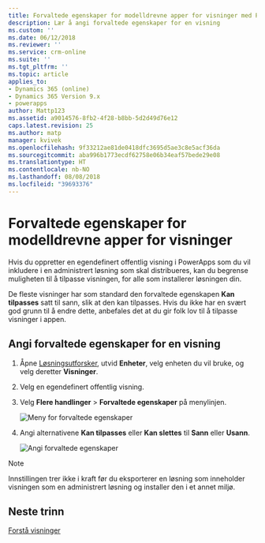 ```yaml
---
title: Forvaltede egenskaper for modelldrevne apper for visninger med PowerApps | MicrosoftDocs
description: Lær å angi forvaltede egenskaper for en visning
ms.custom: ''
ms.date: 06/12/2018
ms.reviewer: ''
ms.service: crm-online
ms.suite: ''
ms.tgt_pltfrm: ''
ms.topic: article
applies_to:
- Dynamics 365 (online)
- Dynamics 365 Version 9.x
- powerapps
author: Mattp123
ms.assetid: a9014576-8fb2-4f28-b8bb-5d2d49d76e12
caps.latest.revision: 25
ms.author: matp
manager: kvivek
ms.openlocfilehash: 9f33212ae81de0418dfc3695d5ae3c8e5acf36da
ms.sourcegitcommit: aba996b1773ecdf62758e06b34eaf57bede29e08
ms.translationtype: HT
ms.contentlocale: nb-NO
ms.lasthandoff: 08/08/2018
ms.locfileid: "39693376"
---
```

# <a name="model-driven-app-managed-properties-for-views"></a>Forvaltede egenskaper for modelldrevne apper for visninger

<a name="BKMK_ManagedProperties"></a>   
 
 Hvis du oppretter en egendefinert offentlig visning i PowerApps som du vil inkludere i en administrert løsning som skal distribueres, kan du begrense muligheten til å tilpasse visningen, for alle som installerer løsningen din.  
  
 De fleste visninger har som standard den forvaltede egenskapen **Kan tilpasses** satt til sann, slik at den kan tilpasses. Hvis du ikke har en svært god grunn til å endre dette, anbefales det at du gir folk lov til å tilpasse visninger i appen.  
  
## <a name="set-managed-properties-for-a-view"></a>Angi forvaltede egenskaper for en visning  
  
1.  Åpne [Løsningsutforsker](advanced-navigation.md#solution-explorer), utvid **Enheter**, velg enheten du vil bruke, og velg deretter **Visninger**.  
  
2.  Velg en egendefinert offentlig visning.  
  
3.  Velg **Flere handlinger** > **Forvaltede egenskaper** på menylinjen.  

    ![Meny for forvaltede egenskaper](media/managed-properties.png)
  
4.  Angi alternativene **Kan tilpasses** eller **Kan slettes** til **Sann** eller **Usann**.  

    ![Angi forvaltede egenskaper](media/set-managed-properties.png)
  
> [!NOTE]
> Innstillingen trer ikke i kraft før du eksporterer en løsning som inneholder visningen som en administrert løsning og installer den i et annet miljø.  

## <a name="next-steps"></a>Neste trinn
[Forstå visninger](create-edit-views.md)
